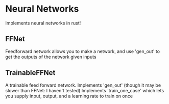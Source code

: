 # Neural Networks
Implements neural networks in rust!

## FFNet
Feedforward network
allows you to make a network, and use 'gen_out' to get the outputs of the network given inputs

## TrainableFFNet
A trainable feed forward network.
Implements 'gen_out' (though it may be slower than FFNet: I haven't tested)
Implements 'train_one_case' which lets you supply input, output, and a learning rate to train on once
